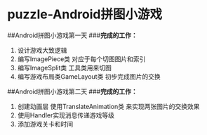 # puzzle-Android拼图小游戏

##Android拼图小游戏第一天
###**完成的工作：**
 1. 设计游戏大致逻辑
 2. 编写ImagePiece类 对应于每个切图图片和索引
 3. 编写ImageSplit类 工具类用来切图
 4. 编写游戏布局类GameLayout类 初步完成图片的交换

##Android拼图小游戏第二天
###**完成的工作：**
 1. 创建动画层 使用TranslateAnimation类 来实现两张图片的交换效果
 2. 使用Handler实现消息传递游戏等级
 3. 添加游戏关卡和时间
